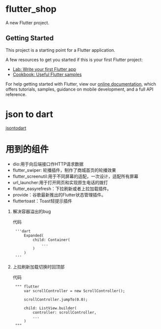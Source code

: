 # flutter_shop

A new Flutter project.

## Getting Started

This project is a starting point for a Flutter application.

A few resources to get you started if this is your first Flutter project:

- [Lab: Write your first Flutter app](https://flutter.dev/docs/get-started/codelab)
- [Cookbook: Useful Flutter samples](https://flutter.dev/docs/cookbook)

For help getting started with Flutter, view our 
[online documentation](https://flutter.dev/docs), which offers tutorials, 
samples, guidance on mobile development, and a full API reference.

# json to dart
[jsontodart](https://javiercbk.github.io/json_to_dart/)

# 用到的组件

- dio:用于向后端接口作HTTP请求数据
- flutter_swiper: 轮播插件，制作了商城首页的轮播效果
- flutter_screenutil:用于不同屏幕的适配，一次设计，适配所有屏幕
- url_launcher:用于打开网页和实现原生电话的拨打
- flutter_easyrefresh：下拉刷新或者上拉加载插件。
- provide：谷歌最新推出的Flutter状态管理插件。
- fluttertoast：Toast轻提示插件

1. 解决容器溢出的bug

    代码

        '''dart
            Expanded(
                child: Container(
                    ...
                )
            )
        '''

2. 上拉刷新加载切换时回顶部

    代码

        """ flutter
            var scrollController = new ScrollController();

            scrollController.jumpTo(0.0);

            child: ListView.builder(
                controller: scrollController,
                ...
            )
        """
